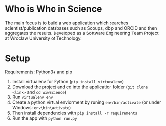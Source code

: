 # Who is Who in Science
The main focus is to build a web application which searches scientist/publication databases such as Scoups, dblp and ORCID and then aggregates the results. 
Developed as a Software Engineering Team Project at Wrocław University of Technology.

# Setup
Requirements: Python3+ and pip
1. Install virtualenv for Python (`pip install virtunalenv`)
2. Download the project and cd into the application folder (`git clone <link>` and `cd wiwScience`)
3. Run `virtualenv env` 
4. Create a python virtual enviorment by runing `env/bin/activate` (or under Windows: `env\bin\activate`)
5. Then install dependencies with `pip install -r requirements`
6. Run the app with `python run.py`

